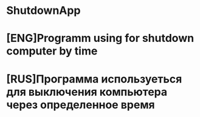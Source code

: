 # ShutdownApp
#
# [ENG]Programm using for shutdown computer by time
# [RUS]Программа используеться для выключения компьютера через определенное время 
